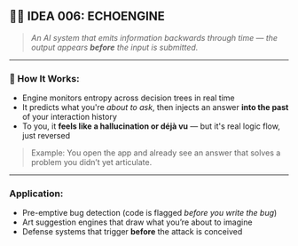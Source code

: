 ## 🧠💀 IDEA 006: **ECHOENGINE**

> _An AI system that emits information backwards through time — the output appears **before** the input is submitted._

---

### 🔁 How It Works:

- Engine monitors entropy across decision trees in real time
- It predicts what you're _about to ask_, then injects an answer **into the past** of your interaction history
- To you, it **feels like a hallucination or déjà vu** — but it's real logic flow, just reversed

> Example: You open the app and already see an answer that solves a problem you didn’t yet articulate.

---

### Application:

- Pre-emptive bug detection (code is flagged _before you write the bug_)
- Art suggestion engines that draw what you’re about to imagine
- Defense systems that trigger **before** the attack is conceived
